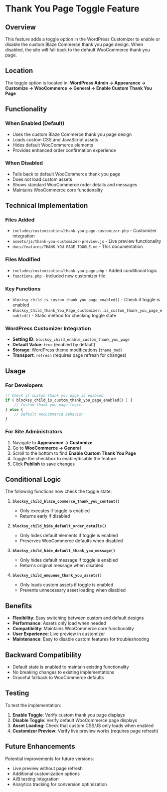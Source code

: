 # Thank You Page Toggle Feature

## Overview

This feature adds a toggle option in the WordPress Customizer to enable or disable the custom Blaze Commerce thank you page design. When disabled, the site will fall back to the default WooCommerce thank you page.

## Location

The toggle option is located in:
**WordPress Admin → Appearance → Customize → WooCommerce → General → Enable Custom Thank You Page**

## Functionality

### When Enabled (Default)
- Uses the custom Blaze Commerce thank you page design
- Loads custom CSS and JavaScript assets
- Hides default WooCommerce elements
- Provides enhanced order confirmation experience

### When Disabled
- Falls back to default WooCommerce thank you page
- Does not load custom assets
- Shows standard WooCommerce order details and messages
- Maintains WooCommerce core functionality

## Technical Implementation

### Files Added
- `includes/customization/thank-you-page-customizer.php` - Customizer integration
- `assets/js/thank-you-customizer-preview.js` - Live preview functionality
- `docs/features/THANK-YOU-PAGE-TOGGLE.md` - This documentation

### Files Modified
- `includes/customization/thank-you-page.php` - Added conditional logic
- `functions.php` - Included new customizer file

### Key Functions
- `blocksy_child_is_custom_thank_you_page_enabled()` - Check if toggle is enabled
- `Blocksy_Child_Thank_You_Page_Customizer::is_custom_thank_you_page_enabled()` - Static method for checking toggle state

### WordPress Customizer Integration
- **Setting ID**: `blocksy_child_enable_custom_thank_you_page`
- **Default Value**: `true` (enabled by default)
- **Storage**: WordPress theme modifications (`theme_mod`)
- **Transport**: `refresh` (requires page refresh for changes)

## Usage

### For Developers
```php
// Check if custom thank you page is enabled
if ( blocksy_child_is_custom_thank_you_page_enabled() ) {
    // Custom thank you page logic
} else {
    // Default WooCommerce behavior
}
```

### For Site Administrators
1. Navigate to **Appearance → Customize**
2. Go to **WooCommerce → General**
3. Scroll to the bottom to find **Enable Custom Thank You Page**
4. Toggle the checkbox to enable/disable the feature
5. Click **Publish** to save changes

## Conditional Logic

The following functions now check the toggle state:

1. **`blocksy_child_blaze_commerce_thank_you_content()`**
   - Only executes if toggle is enabled
   - Returns early if disabled

2. **`blocksy_child_hide_default_order_details()`**
   - Only hides default elements if toggle is enabled
   - Preserves WooCommerce defaults when disabled

3. **`blocksy_child_hide_default_thank_you_message()`**
   - Only hides default message if toggle is enabled
   - Returns original message when disabled

4. **`blocksy_child_enqueue_thank_you_assets()`**
   - Only loads custom assets if toggle is enabled
   - Prevents unnecessary asset loading when disabled

## Benefits

- **Flexibility**: Easy switching between custom and default designs
- **Performance**: Assets only load when needed
- **Compatibility**: Maintains WooCommerce core functionality
- **User Experience**: Live preview in customizer
- **Maintenance**: Easy to disable custom features for troubleshooting

## Backward Compatibility

- Default state is enabled to maintain existing functionality
- No breaking changes to existing implementations
- Graceful fallback to WooCommerce defaults

## Testing

To test the implementation:

1. **Enable Toggle**: Verify custom thank you page displays
2. **Disable Toggle**: Verify default WooCommerce page displays
3. **Asset Loading**: Check that custom CSS/JS only loads when enabled
4. **Customizer Preview**: Verify live preview works (requires page refresh)

## Future Enhancements

Potential improvements for future versions:
- Live preview without page refresh
- Additional customization options
- A/B testing integration
- Analytics tracking for conversion optimization
